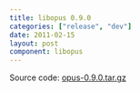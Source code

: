 ```yaml
---
title: libopus 0.9.0
categories: ["release", "dev"]
date: 2011-02-15
layout: post
component: libopus
---
```


Source code: [opus-0.9.0.tar.gz](http://downloads.xiph.org/releases/opus/opus-0.9.0.tar.gz)

